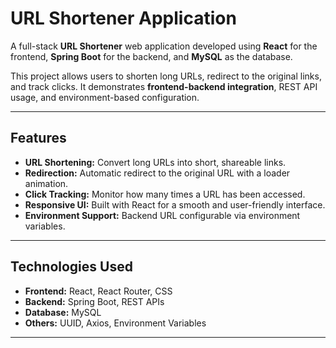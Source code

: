 # URL Shortener Application

A full-stack **URL Shortener** web application developed using **React** for the frontend, **Spring Boot** for the backend, and **MySQL** as the database.

This project allows users to shorten long URLs, redirect to the original links, and track clicks. It demonstrates **frontend-backend integration**, REST API usage, and environment-based configuration.

---

## **Features**

- **URL Shortening:** Convert long URLs into short, shareable links.  
- **Redirection:** Automatic redirect to the original URL with a loader animation.  
- **Click Tracking:** Monitor how many times a URL has been accessed.  
- **Responsive UI:** Built with React for a smooth and user-friendly interface.  
- **Environment Support:** Backend URL configurable via environment variables.  

---

## **Technologies Used**

- **Frontend:** React, React Router, CSS  
- **Backend:** Spring Boot, REST APIs  
- **Database:** MySQL  
- **Others:** UUID, Axios, Environment Variables  

---



